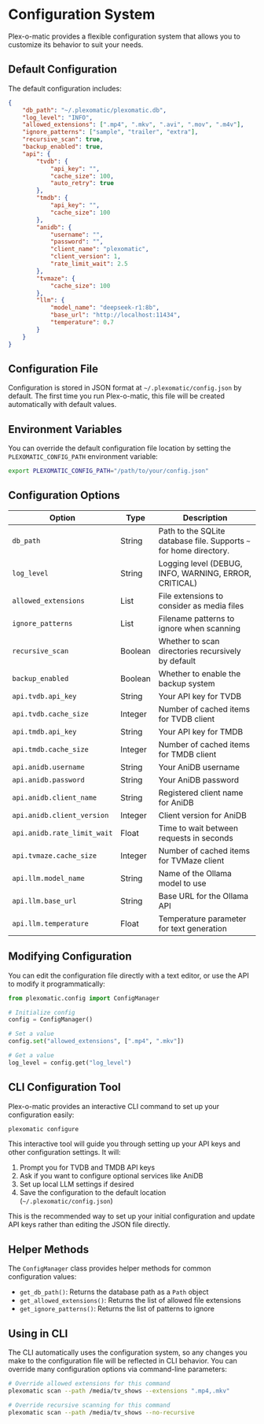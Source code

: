 # Configuration System

Plex-o-matic provides a flexible configuration system that allows you to customize its behavior to suit your needs.

## Default Configuration

The default configuration includes:

```json
{
    "db_path": "~/.plexomatic/plexomatic.db",
    "log_level": "INFO",
    "allowed_extensions": [".mp4", ".mkv", ".avi", ".mov", ".m4v"],
    "ignore_patterns": ["sample", "trailer", "extra"],
    "recursive_scan": true,
    "backup_enabled": true,
    "api": {
        "tvdb": {
            "api_key": "",
            "cache_size": 100,
            "auto_retry": true
        },
        "tmdb": {
            "api_key": "",
            "cache_size": 100
        },
        "anidb": {
            "username": "",
            "password": "",
            "client_name": "plexomatic",
            "client_version": 1,
            "rate_limit_wait": 2.5
        },
        "tvmaze": {
            "cache_size": 100
        },
        "llm": {
            "model_name": "deepseek-r1:8b",
            "base_url": "http://localhost:11434",
            "temperature": 0.7
        }
    }
}
```

## Configuration File

Configuration is stored in JSON format at `~/.plexomatic/config.json` by default. The first time you run Plex-o-matic, this file will be created automatically with default values.

## Environment Variables

You can override the default configuration file location by setting the `PLEXOMATIC_CONFIG_PATH` environment variable:

```bash
export PLEXOMATIC_CONFIG_PATH="/path/to/your/config.json"
```

## Configuration Options

| Option | Type | Description |
|--------|------|-------------|
| `db_path` | String | Path to the SQLite database file. Supports `~` for home directory. |
| `log_level` | String | Logging level (DEBUG, INFO, WARNING, ERROR, CRITICAL) |
| `allowed_extensions` | List | File extensions to consider as media files |
| `ignore_patterns` | List | Filename patterns to ignore when scanning |
| `recursive_scan` | Boolean | Whether to scan directories recursively by default |
| `backup_enabled` | Boolean | Whether to enable the backup system |
| `api.tvdb.api_key` | String | Your API key for TVDB |
| `api.tvdb.cache_size` | Integer | Number of cached items for TVDB client |
| `api.tmdb.api_key` | String | Your API key for TMDB |
| `api.tmdb.cache_size` | Integer | Number of cached items for TMDB client |
| `api.anidb.username` | String | Your AniDB username |
| `api.anidb.password` | String | Your AniDB password |
| `api.anidb.client_name` | String | Registered client name for AniDB |
| `api.anidb.client_version` | Integer | Client version for AniDB |
| `api.anidb.rate_limit_wait` | Float | Time to wait between requests in seconds |
| `api.tvmaze.cache_size` | Integer | Number of cached items for TVMaze client |
| `api.llm.model_name` | String | Name of the Ollama model to use |
| `api.llm.base_url` | String | Base URL for the Ollama API |
| `api.llm.temperature` | Float | Temperature parameter for text generation |

## Modifying Configuration

You can edit the configuration file directly with a text editor, or use the API to modify it programmatically:

```python
from plexomatic.config import ConfigManager

# Initialize config
config = ConfigManager()

# Set a value
config.set("allowed_extensions", [".mp4", ".mkv"])

# Get a value
log_level = config.get("log_level")
```

## CLI Configuration Tool

Plex-o-matic provides an interactive CLI command to set up your configuration easily:

```bash
plexomatic configure
```

This interactive tool will guide you through setting up your API keys and other configuration settings. It will:

1. Prompt you for TVDB and TMDB API keys
2. Ask if you want to configure optional services like AniDB
3. Set up local LLM settings if desired
4. Save the configuration to the default location (`~/.plexomatic/config.json`)

This is the recommended way to set up your initial configuration and update API keys rather than editing the JSON file directly.

## Helper Methods

The `ConfigManager` class provides helper methods for common configuration values:

- `get_db_path()`: Returns the database path as a `Path` object
- `get_allowed_extensions()`: Returns the list of allowed file extensions
- `get_ignore_patterns()`: Returns the list of patterns to ignore

## Using in CLI

The CLI automatically uses the configuration system, so any changes you make to the configuration file will be reflected in CLI behavior. You can override many configuration options via command-line parameters:

```bash
# Override allowed extensions for this command
plexomatic scan --path /media/tv_shows --extensions ".mp4,.mkv"

# Override recursive scanning for this command
plexomatic scan --path /media/tv_shows --no-recursive
```
